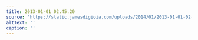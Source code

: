 ```yaml
---
title: 2013-01-01 02.45.20
source: 'https://static.jamesdigioia.com/uploads/2014/01/2013-01-01-02-45-20-scaled.jpg'
altText: ''
caption: ''
---
```


